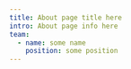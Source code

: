 ```yaml
---
title: About page title here
intro: About page info here
team:
  - name: some name
    position: some position
---
```


